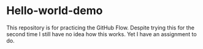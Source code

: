 # Hello-world-demo
This repository is for practicing the GitHub Flow.
Despite trying this for the second time I still have no idea how this works.
Yet I have an assignment to do.
